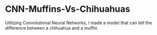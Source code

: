 # CNN-Muffins-Vs-Chihuahuas
Utilizing Convolutional Neural Networks, I made a model that can tell the difference between a chihuahua and a muffin. 
